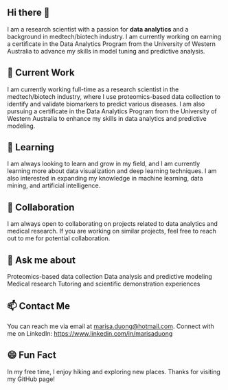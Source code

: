 ## Hi there 👋
I am a research scientist with a passion for **data analytics** and a background in medtech/biotech industry. I am currently working on earning a certificate in the Data Analytics Program from the University of Western Australia to advance my skills in model tuning and predictive analysis.

## 🔭 Current Work
I am currently working full-time as a research scientist in the medtech/biotech industry, where I use proteomics-based data collection to identify and validate biomarkers to predict various diseases.
I am also pursuing a certificate in the Data Analytics Program from the University of Western Australia to enhance my skills in data analytics and predictive modeling.


## 🌱 Learning
I am always looking to learn and grow in my field, and I am currently learning more about data visualization and deep learning techniques.
I am also interested in expanding my knowledge in machine learning, data mining, and artificial intelligence.


## 👯 Collaboration
I am always open to collaborating on projects related to data analytics and medical research.
If you are working on similar projects, feel free to reach out to me for potential collaboration.


## 💬 Ask me about
Proteomics-based data collection
Data analysis and predictive modeling
Medical research
Tutoring and scientific demonstration experiences


## 📫 Contact Me
You can reach me via email at marisa.duong@hotmail.com.
Connect with me on LinkedIn: https://www.linkedin.com/in/marisaduong


## 😄 Fun Fact
In my free time, I enjoy hiking and exploring new places.
Thanks for visiting my GitHub page!
